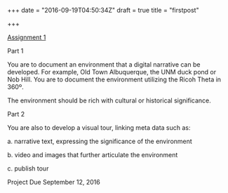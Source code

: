 +++
date = "2016-09-19T04:50:34Z"
draft = true
title = "firstpost"

+++
[Assignment 1](https://emergenttechf16.wordpress.com/blog/)

Part 1

You are to document an environment that a digital narrative can be developed. For example, Old Town Albuquerque, the UNM duck pond or Nob Hill.  You are to document the environment utilizing the Ricoh Theta in 360º.

The environment should be rich with cultural or historical  significance.

Part 2

You are also to develop a visual tour, linking meta data such as:

a.  narrative text, expressing the significance of the environment

b.  video and images that further articulate the environment

c.  publish tour

Project Due September 12, 2016
